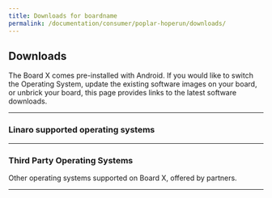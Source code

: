 ```yaml
---
title: Downloads for boardname
permalink: /documentation/consumer/poplar-hoperun/downloads/
---
```



## Downloads

The Board X comes pre-installed with Android. If you would like to switch the Operating System, update the existing software images on your board, or unbrick your board, this page provides links to the latest software downloads.

***

### Linaro supported operating systems


***

### Third Party Operating Systems

Other operating systems supported on Board X, offered by partners.


***
